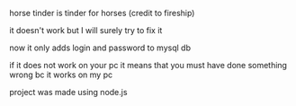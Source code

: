 horse tinder is tinder for horses (credit to fireship)

it doesn't work but I will surely try to fix it

now it only adds login and password to mysql db

if it does not work on your pc it means that you must have done something wrong bc it works on my pc

project was made using node.js